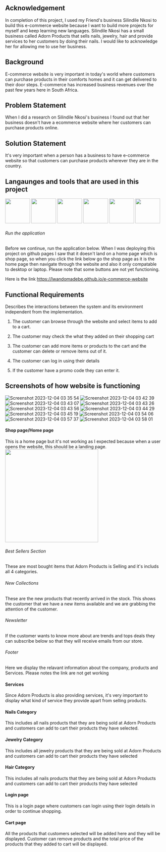 ## Acknowledgement
In completion of this project, I used my Friend's business Silindile Nkosi to build this e-commerce website because I want to build more projects for myself and keep learning new languages. Silindile Nkosi has a small business called Adorn Products that sells nails, jewelry, hair and provide services to her customers by doing their nails. I would like to acknowledge her for allowing me to use her business. 

## Background
E-commerce website is very important in today's world where customers can purchase products in their comforts homes and it can get delivered to their door steps. E-commerce has increased business revenues over the past few years here in South Africa. 


## Problem Statement 
When I did a research on Silindile Nkosi's business I found out that her business doesn't have a ecommerce website where her customers can purchase products online. 

## Solution Statement 
It's very important when a person has a business to have e-commerce website so that customers can purchase products wherever they are in the country. 

## Langaunges and tools that are used in this project
<img src="https://github.com/LwandoMadebe/e-commerce-website/assets/147529941/08ee5012-219c-4f2f-b3a9-69c1d7b86a37" width='80'>
<img src="https://github.com/LwandoMadebe/e-commerce-website/assets/147529941/c1770f56-1815-45e7-a5d8-fbab549685c2" width='80'>
<img src="https://github.com/LwandoMadebe/e-commerce-website/assets/147529941/544ab130-5afe-4b82-b0d9-89a3b4938958" width='80'>
<img src="https://github.com/LwandoMadebe/e-commerce-website/assets/147529941/b6819701-159d-4875-b6a7-c36eaa891b94" width='80'>
<img src="https://github.com/LwandoMadebe/e-commerce-website/assets/147529941/00f11aef-d2f8-4552-a82b-82aba9fdcd6a" width='80'>
<img src="https://github.com/LwandoMadebe/e-commerce-website/assets/147529941/9ea7985f-47cd-4061-a64a-b73567fa99fd" width='80'>


###### Run the application 
Before we continue, run the application below. When I was deploying this project on github pages I saw that it doesn't land on a home page which is shop page, so when you click the link below go the shop page as it is the home page then navigate through the website and also it only compatable to desktop or laptop. Please note that some buttons are not yet functioning. 

Here is the link
https://lwandomadebe.github.io/e-commerce-website

## Functional Requirements 
Describes the interactions between the system and its environment independent from the implementation. 

1. The customer can browse through the website and select items to add to a cart. 

2. The customer may check the what they added on their shopping cart

3. The customer can add more items or products to the cart and the customer can delete or remove items out of it. 

4. The customer can log in using their details

5. If the customer have a promo code they can enter it.

## Screenshots of how website is functioning 
![Screenshot 2023-12-04 03 35 54](https://github.com/LwandoMadebe/e-commerce-website/assets/147529941/08cd2fb5-5392-441a-97a7-14331566dd92)
![Screenshot 2023-12-04 03 42 39](https://github.com/LwandoMadebe/e-commerce-website/assets/147529941/55075fd4-508c-45f2-8083-66efde191a33)
![Screenshot 2023-12-04 03 43 07](https://github.com/LwandoMadebe/e-commerce-website/assets/147529941/047e9816-518a-4e02-b2db-a653b3099a81)
![Screenshot 2023-12-04 03 43 26](https://github.com/LwandoMadebe/e-commerce-website/assets/147529941/7a6ba03d-d3fd-403d-9bb0-560c70976308)
![Screenshot 2023-12-04 03 43 56](https://github.com/LwandoMadebe/e-commerce-website/assets/147529941/0832e373-a1d7-4d3b-b124-77de80c0bd45)
![Screenshot 2023-12-04 03 44 29](https://github.com/LwandoMadebe/e-commerce-website/assets/147529941/b16dd090-35f5-47b0-a742-8dd4eb331efd)
![Screenshot 2023-12-04 03 45 19](https://github.com/LwandoMadebe/e-commerce-website/assets/147529941/0643ac4f-3852-4abc-9a6b-be77a3146ada)
![Screenshot 2023-12-04 03 54 06](https://github.com/LwandoMadebe/e-commerce-website/assets/147529941/8898893b-43d6-417c-800f-fe4a77a8392e)
![Screenshot 2023-12-04 03 57 37](https://github.com/LwandoMadebe/e-commerce-website/assets/147529941/7956db5a-32ca-4c4d-b904-b921d4781a96)
![Screenshot 2023-12-04 03 58 01](https://github.com/LwandoMadebe/e-commerce-website/assets/147529941/c2ace8bf-ee93-466d-acbd-73ec584af9b6)



#### Shop page/Home page
This is a home page but it's not working as I expected because when a user opens the website, this should be a landing page. 
<img src="https://github.com/LwandoMadebe/e-commerce-website/assets/147529941/7480a237-de9d-40c5-b541-bed09ea343f1" width='300'>
###### Best Sellers Section 
These are most bought items that Adorn Products is Selling and it's includs all 4 categories. 

###### New Collections
These are the new products that recently arrived in the stock. This shows the customer that we have a new items available and we are grabbing the attention of the customer. 

###### Newsletter
If the customer wants to know more about are trends and tops deals they can subscribe below so that they will receive emails from our store. 

###### Footer
Here we display the relavant information about the company, products and Services. Please notes the link are not get working 

#### Services 
Since Adorn Products is also providing services, it's very important to display what kind of service they provide apart from selling products. 

#### Nails Category 
This includes all nails products that they are being sold at Adorn Products and customers can add to cart their products they have selected. 


#### Jewelry Category 
This includes all jewelry products that they are being sold at Adorn Products and customers can add to cart their products they have selected


#### Hair Category
This includes all nails products that they are being sold at Adorn Products and customers can add to cart their products they have selected


#### Login page 
This is a login page where customers can login using their login details in order to continue shopping. 

#### Cart page 
All the products that customers selected will be added here and they will be displayed. Customer can remove products and the total price of the products that they added to cart will be displayed. 
